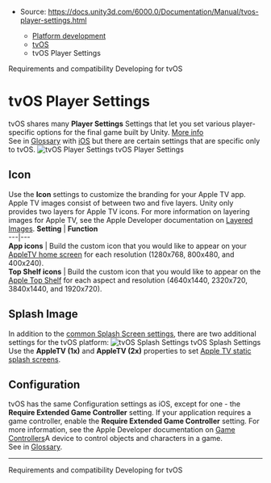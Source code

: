 * Source: https://docs.unity3d.com/6000.0/Documentation/Manual/tvos-player-settings.html

  * [Platform development ](https://docs.unity3d.com/6000.0/Documentation/Manual/PlatformSpecific.html)
  * [tvOS](https://docs.unity3d.com/6000.0/Documentation/Manual/tvOS-introducing.html)
  * tvOS Player Settings


[](https://docs.unity3d.com/6000.0/Documentation/Manual/tvos-requirements-and-compatibility.html)
Requirements and compatibility
[](https://docs.unity3d.com/6000.0/Documentation/Manual/tvOS-developing.html)
Developing for tvOS
# tvOS Player Settings
tvOS shares many **Player Settings** Settings that let you set various player-specific options for the final game built by Unity. [More info](https://docs.unity3d.com/6000.0/Documentation/Manual/class-PlayerSettings.html)  
See in [Glossary](https://docs.unity3d.com/6000.0/Documentation/Manual/Glossary.html#PlayerSettings) with [iOS](https://docs.unity3d.com/6000.0/Documentation/Manual/class-PlayerSettingsiOS.html) but there are certain settings that are specific only to tvOS.
![tvOS Player Settings](https://docs.unity3d.com/6000.0/Documentation/uploads/Main/tvos-player-settings.png) tvOS Player Settings
## Icon
Use the **Icon** settings to customize the branding for your Apple TV app.
Apple TV images consist of between two and five layers. Unity only provides two layers for Apple TV icons. For more information on layering images for Apple TV, see the Apple Developer documentation on [Layered Images](https://developer.apple.com/design/human-interface-guidelines/tvos/icons-and-images/layered-images/).
**Setting** | **Function**  
---|---  
**App icons** | Build the custom icon that you would like to appear on your [AppleTV home screen](https://developer.apple.com/design/human-interface-guidelines/tvos/overview/home-screen/) for each resolution (1280x768, 800x480, and 400x240).  
**Top Shelf icons** | Build the custom icon that you would like to appear on the [Apple Top Shelf](https://developer.apple.com/design/human-interface-guidelines/tvos/overview/top-shelf/) for each aspect and resolution (4640x1440, 2320x720, 3840x1440, and 1920x720).  
## Splash Image
In addition to the [common Splash Screen settings](https://docs.unity3d.com/6000.0/Documentation/Manual/class-PlayerSettingsSplashScreen.html), there are two additional settings for the tvOS platform:
![tvOS Splash Settings](https://docs.unity3d.com/6000.0/Documentation/uploads/Main/tvos-splash-settings.png) tvOS Splash Settings
Use the **AppleTV (1x)** and **AppleTV (2x)** properties to set [Apple TV static splash screens](https://developer.apple.com/design/human-interface-guidelines/tvos/app-architecture/loading/).
## Configuration
tvOS has the same Configuration settings as iOS, except for one - the **Require Extended Game Controller** setting.
If your application requires a game controller, enable the **Require Extended Game Controller** setting. For more information, see the Apple Developer documentation on [Game Controllers](https://developer.apple.com/design/human-interface-guidelines/tvos/remote-and-controllers/game-controllers/)A device to control objects and characters in a game.  
See in [Glossary](https://docs.unity3d.com/6000.0/Documentation/Manual/Glossary.html#gamecontroller).
* * *
[](https://docs.unity3d.com/6000.0/Documentation/Manual/tvos-requirements-and-compatibility.html)
Requirements and compatibility
[](https://docs.unity3d.com/6000.0/Documentation/Manual/tvOS-developing.html)
Developing for tvOS
